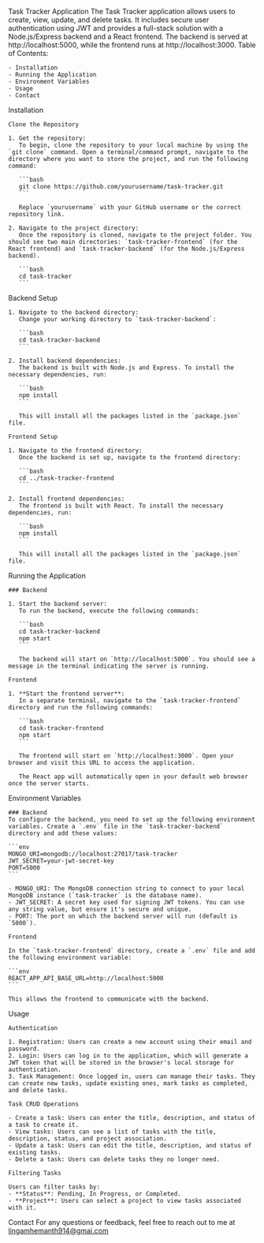 Task Tracker Application
The Task Tracker application allows users to create, view, update, and delete tasks. It includes secure user authentication using JWT and provides a full-stack solution with a Node.js/Express backend and a React frontend. The backend is served at http://localhost:5000, while the frontend runs at http://localhost:3000.
Table of Contents:

    - Installation
    - Running the Application
    - Environment Variables
    - Usage
    - Contact
    
Installation

    Clone the Repository

    1. Get the repository:
       To begin, clone the repository to your local machine by using the `git clone` command. Open a terminal/command prompt, navigate to the directory where you want to store the project, and run the following command:

       ```bash
       git clone https://github.com/yourusername/task-tracker.git
       ```

       Replace `yourusername` with your GitHub username or the correct repository link.

    2. Navigate to the project directory:
       Once the repository is cloned, navigate to the project folder. You should see two main directories: `task-tracker-frontend` (for the React frontend) and `task-tracker-backend` (for the Node.js/Express backend).

       ```bash
       cd task-tracker
       ```

  
Backend Setup

    1. Navigate to the backend directory:
       Change your working directory to `task-tracker-backend`:

       ```bash
       cd task-tracker-backend
       ```

    2. Install backend dependencies:
       The backend is built with Node.js and Express. To install the necessary dependencies, run:

       ```bash
       npm install
       ```

       This will install all the packages listed in the `package.json` file.

    Frontend Setup

    1. Navigate to the frontend directory:
       Once the backend is set up, navigate to the frontend directory:

       ```bash
       cd ../task-tracker-frontend
       ```

    2. Install frontend dependencies:
       The frontend is built with React. To install the necessary dependencies, run:

       ```bash
       npm install
       ```

       This will install all the packages listed in the `package.json` file.
    

Running the Application

    ### Backend

    1. Start the backend server:
       To run the backend, execute the following commands:

       ```bash
       cd task-tracker-backend
       npm start
       ```

       The backend will start on `http://localhost:5000`. You should see a message in the terminal indicating the server is running.

    Frontend

    1. **Start the frontend server**:
       In a separate terminal, navigate to the `task-tracker-frontend` directory and run the following commands:

       ```bash
       cd task-tracker-frontend
       npm start
       ```

       The frontend will start on `http://localhost:3000`. Open your browser and visit this URL to access the application.

       The React app will automatically open in your default web browser once the server starts.
    
Environment Variables

    ### Backend
    To configure the backend, you need to set up the following environment variables. Create a `.env` file in the `task-tracker-backend` directory and add these values:

    ```env
    MONGO_URI=mongodb://localhost:27017/task-tracker
    JWT_SECRET=your-jwt-secret-key
    PORT=5000
    ```

    - MONGO_URI: The MongoDB connection string to connect to your local MongoDB instance (`task-tracker` is the database name).
    - JWT_SECRET: A secret key used for signing JWT tokens. You can use any string value, but ensure it's secure and unique.
    - PORT: The port on which the backend server will run (default is `5000`).

    Frontend

    In the `task-tracker-frontend` directory, create a `.env` file and add the following environment variable:

    ```env
    REACT_APP_API_BASE_URL=http://localhost:5000
    ```

    This allows the frontend to communicate with the backend.
    
Usage

    Authentication

    1. Registration: Users can create a new account using their email and password.
    2. Login: Users can log in to the application, which will generate a JWT token that will be stored in the browser's local storage for authentication.
    3. Task Management: Once logged in, users can manage their tasks. They can create new tasks, update existing ones, mark tasks as completed, and delete tasks.

    Task CRUD Operations

    - Create a task: Users can enter the title, description, and status of a task to create it.
    - View tasks: Users can see a list of tasks with the title, description, status, and project association.
    - Update a task: Users can edit the title, description, and status of existing tasks.
    - Delete a task: Users can delete tasks they no longer need.

    Filtering Tasks

    Users can filter tasks by:
    - **Status**: Pending, In Progress, or Completed.
    - **Project**: Users can select a project to view tasks associated with it.
    
Contact
For any questions or feedback, feel free to reach out to me at lingamhemanth914@gmai.com
